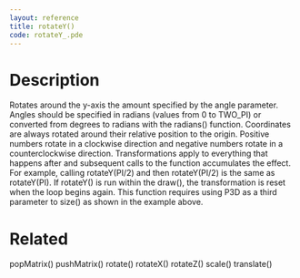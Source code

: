 ```yaml
---
layout: reference
title: rotateY()
code: rotateY_.pde
---
```


# Description

Rotates around the y-axis the amount specified by the angle parameter. Angles should be specified in radians (values from 0 to TWO_PI) or converted from degrees to radians with the radians() function. Coordinates are always rotated around their relative position to the origin. Positive numbers rotate in a clockwise direction and negative numbers rotate in a counterclockwise direction. Transformations apply to everything that happens after and subsequent calls to the function accumulates the effect. For example, calling rotateY(PI/2) and then rotateY(PI/2) is the same as rotateY(PI). If rotateY() is run within the draw(), the transformation is reset when the loop begins again. This function requires using P3D as a third parameter to size() as shown in the example above. 

# Related

popMatrix()
pushMatrix()
rotate()
rotateX()
rotateZ()
scale()
translate()

